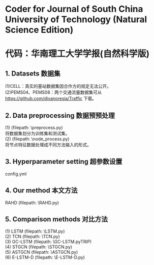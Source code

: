 # Coder for Journal of South China University of Technology (Natural Science Edition)
# 代码：华南理工大学学报(自然科学版)

## 1. Datasets 数据集
(1)CELL：真实的基站数据集因合作方的规定无法公开。   
(2)PEMS04、PEMS08：两个交通流量数据集可从 https://github.com/divanoresia/Traffic 下载。  

## 2. Data preprocessing 数据预预处理
(1) (filepath: \preprocess.py)  
将数据集划分为训练集和测试集。   
(2) (filepath: \node_process.py)  
将节点特征数据处理成不同方法输入的形式。   

## 3. Hyperparameter setting 超参数设置
config.yml

## 4. Our method 本文方法
RAHD (filepath: \RAHD.py) 

## 5. Comparison methods 对比方法
(1) LSTM (filepath: \LSTM.py)   
(2) TCN (filepath: \TCN.py)  
(3) GC-LSTM (filepath: \GC-LSTM.pyTRIP)   
(4) STGCN (filepath: \STGCN.py)  
(5) ASTGCN (filepath: \ASTGCN.py)  
(6) E-LSTM-D (filepath: \E-LSTM-D.py)  

